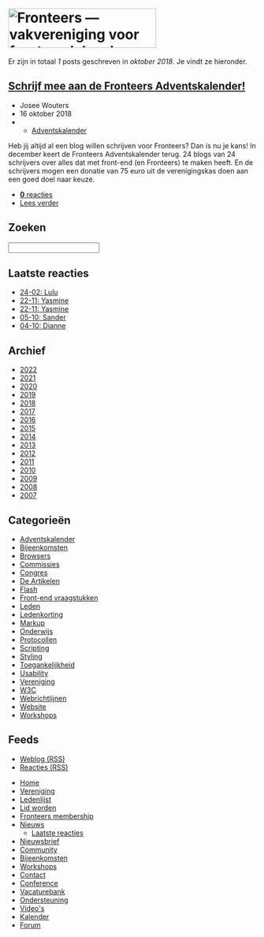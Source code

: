 <!DOCTYPE html>
<html lang="nl">
 <head>
  <meta charset="utf-8">
  <title>Weblog archief van oktober 2018 · Fronteers</title>
  <meta name="viewport" content="width=device-width,initial-scale=1">
  <link rel="stylesheet" href="/_css/fronteers.css?v=2019">
  <link rel="icon" href="/favicon.ico">
  <link rel="alternate" type="application/rss+xml" href="http://feeds.feedburner.com/FronteersWeblog" title="Fronteers weblog">
  <link rel="alternate" type="application/rss+xml" href="http://feeds.feedburner.com/FronteersWeblogLaatsteReacties" title="Fronteers weblog: laatste reacties">
  <link rel="alternate" type="application/rss+xml" href="http://feeds.feedburner.com/FronteersBijeenkomsten" title="Fronteers bijeenkomsten">
  <link rel="alternate" type="application/rss+xml" href="http://feeds.feedburner.com/FronteersVacaturebank" title="Fronteers vacaturebank">
  <link rel="alternate" type="application/rss+xml" href="http://feeds.feedburner.com/FronteersWorkshops" title="Fronteers workshops">
  <link rel="alternate" type="application/rss+xml" href="http://feeds.feedburner.com/FronteersCongres" title="Fronteers conference">
 </head>
 <body id="fronteers-nl">
  <div id="container">
   <div id="main">
    <h1><a href="/"><img src="/_img/badges/fronteers-logo-300dpi.png" width="300" height="80" alt="Fronteers — vakvereniging voor front-end developers"></a></h1>
    <div class="section">
     <p>Er zijn in totaal <em>1</em> posts geschreven in <em>oktober 2018</em>. Je vindt ze hieronder.</p>
    </div>
    <div class="section odd">
     <h2><a href="/blog/2018/10/schrijf-mee-aan-de-fronteers-adventkalender-2018">Schrijf mee aan de Fronteers Adventskalender!</a></h2>
     <ul class="meta">
      <li class="author" title="Auteur">Josee Wouters</li>
      <li class="date" title="Datum">16 oktober 2018</li>
      <li class="categories" title="Categorieën">
       <ul>
        <li><a href="/blog/categorieen/adventskalender">Adventskalender</a></li>
       </ul>
      </li>
     </ul>
     <p>Heb jij altijd al een blog willen schrijven voor Fronteers? Dan is nu je kans! In december keert de Fronteers Adventskalender terug. 24 blogs van 24 schrijvers over alles dat met front-end (en Fronteers) te maken heeft. En de schrijvers mogen een donatie van 75 euro uit de verenigingskas doen aan een goed doel naar keuze.</p>
     <ul class="options">
      <li><a href="/blog/2018/10/schrijf-mee-aan-de-fronteers-adventkalender-2018#reacties"><strong>0</strong> reacties</a></li>
      <li class="more"><a href="/blog/2018/10/schrijf-mee-aan-de-fronteers-adventkalender-2018" title="Schrijf mee aan de Fronteers Adventskalender!">Lees verder</a></li>
     </ul>
    </div>
   </div>
   <div id="submenu">
    <div>
     <form method="get" action="//www.google.nl/search">
      <h2><label for="q">Zoeken</label></h2>
      <p>
       <input name="q" id="q" type="search">
       <input type="hidden" name="sitesearch" value="fronteers.nl">
       <input type="hidden" name="ie" value="UTF-8">
       <input type="hidden" name="oe" value="UTF-8">
       <input type="hidden" name="hl" value="nl">
      </p>
     </form>
    </div>
    <div>
     <h2>Laatste reacties</h2>
     <ul>
      <li><a href="/blog/2018/12/webdeveloper-worden-zonder-dure-opleiding#reactie-2828" title="Webdeveloper worden zonder (dure) opleiding">24-02: Lulu</a></li>
      <li><a href="/blog/2018/12/webdeveloper-worden-zonder-dure-opleiding#reactie-2827" title="Webdeveloper worden zonder (dure) opleiding">22-11: Yasmine</a></li>
      <li><a href="/blog/2018/12/webdeveloper-worden-zonder-dure-opleiding#reactie-2826" title="Webdeveloper worden zonder (dure) opleiding">22-11: Yasmine</a></li>
      <li><a href="/blog/2018/12/webdeveloper-worden-zonder-dure-opleiding#reactie-2825" title="Webdeveloper worden zonder (dure) opleiding">05-10: Sander</a></li>
      <li><a href="/blog/2021/01/labels-zijn-niet-altijd-wat-ze-lijken-hoe-wordt-de-accessible-name-berekend#reactie-2824" title="Labels zijn niet altijd wat ze lijken: hoe wordt de Accessible Name berekend?">04-10: Dianne</a></li>
     </ul>
    </div>
    <div id="archive">
     <h2>Archief</h2>
     <ul>
      <li><a href="/blog/2022">2022</a></li>
      <li><a href="/blog/2021">2021</a></li>
      <li><a href="/blog/2020">2020</a></li>
      <li><a href="/blog/2019">2019</a></li>
      <li class="current"><a href="/blog/2018" class="current">2018</a></li>
      <li><a href="/blog/2017">2017</a></li>
      <li><a href="/blog/2016">2016</a></li>
      <li><a href="/blog/2015">2015</a></li>
      <li><a href="/blog/2014">2014</a></li>
      <li><a href="/blog/2013">2013</a></li>
      <li><a href="/blog/2012">2012</a></li>
      <li><a href="/blog/2011">2011</a></li>
      <li><a href="/blog/2010">2010</a></li>
      <li><a href="/blog/2009">2009</a></li>
      <li><a href="/blog/2008">2008</a></li>
      <li><a href="/blog/2007">2007</a></li>
     </ul>
    </div>
    <div id="categories">
     <h2>Categorieën</h2>
     <ul>
      <li><a href="/blog/categorieen/adventskalender">Adventskalender</a></li>
      <li><a href="/blog/categorieen/bijeenkomsten">Bijeenkomsten</a></li>
      <li><a href="/blog/categorieen/browsers">Browsers</a></li>
      <li><a href="/blog/categorieen/commissies">Commissies</a></li>
      <li><a href="/blog/categorieen/congres">Congres</a></li>
      <li><a href="/blog/categorieen/artikelen">De Artikelen</a></li>
      <li><a href="/blog/categorieen/flash">Flash</a></li>
      <li><a href="/blog/categorieen/front-end-vraagstukken">Front-end vraagstukken</a></li>
      <li><a href="/blog/categorieen/leden">Leden</a></li>
      <li><a href="/blog/categorieen/ledenkorting">Ledenkorting</a></li>
      <li><a href="/blog/categorieen/markup">Markup</a></li>
      <li><a href="/blog/categorieen/onderwijs">Onderwijs</a></li>
      <li><a href="/blog/categorieen/protocollen">Protocollen</a></li>
      <li><a href="/blog/categorieen/scripting">Scripting</a></li>
      <li><a href="/blog/categorieen/styling">Styling</a></li>
      <li><a href="/blog/categorieen/toegankelijkheid">Toegankelijkheid</a></li>
      <li><a href="/blog/categorieen/usability">Usability</a></li>
      <li><a href="/blog/categorieen/vereniging">Vereniging</a></li>
      <li><a href="/blog/categorieen/w3c">W3C</a></li>
      <li><a href="/blog/categorieen/webrichtlijnen">Webrichtlijnen</a></li>
      <li><a href="/blog/categorieen/website">Website</a></li>
      <li><a href="/blog/categorieen/workshops">Workshops</a></li>
     </ul>
    </div>
    <div id="feeds">
     <h2 lang="en">Feeds</h2>
     <ul>
      <li><a href="https://feeds.feedburner.com/FronteersWeblog" type="application/rss+xml">Weblog (<abbr>RSS</abbr>)</a></li>
      <li><a href="https://feeds.feedburner.com/FronteersWeblogLaatsteReacties" type="application/rss+xml">Reacties (<abbr>RSS</abbr>)</a></li>
     </ul>
    </div>
   </div>
   <ul id="menu">
    <li id="menu-home"><a href="/">Home</a></li>
    <li id="menu-vereniging"><a href="/vereniging">Vereniging</a></li>
    <li id="menu-leden"><a href="/leden">Ledenlijst</a></li>
    <li id="menu-inschrijven"><a href="/inschrijven">Lid worden</a></li>
    <li id="menu-sign-up"><a href="/sign-up">Fronteers membership</a></li>
    <li id="menu-blog" class="current has-submenu"><a href="/blog" class="current">Nieuws</a>
     <ul>
      <li><a href="/blog/laatste-reacties">Laatste reacties</a></li>
     </ul>
    </li>
    <li id="menu-nieuwsbrief"><a href="/nieuwsbrief">Nieuwsbrief</a></li>
    <li id="menu-community"><a href="/community">Community</a></li>
    <li id="menu-bijeenkomsten"><a href="/bijeenkomsten">Bijeenkomsten</a></li>
    <li id="menu-workshops"><a href="/workshops">Workshops</a></li>
    <li id="menu-contact"><a href="/contact">Contact</a></li>
    <li id="menu-congres"><a href="/congres">Conference</a></li>
    <li id="menu-vacaturebank"><a href="/vacaturebank">Vacaturebank</a></li>
    <li id="menu-communityondersteuning"><a href="/communityondersteuning">Ondersteuning</a></li>
    <li id="menu-videos"><a href="/videos">Video's</a></li>
    <li id="menu-kalender"><a href="/kalender">Kalender</a></li>
    <li id="menu-forum"><a href="https://forum.fronteers.nl/">Forum</a></li>
   </ul>
  </div>
  <script>
   (function() {
    "use strict";
    var i, j, tellCSS;
    var antiSpamElements = document.querySelectorAll && document.querySelectorAll('.spam-check');
    if (antiSpamElements) {
     for (i = 0; i < antiSpamElements.length; i++) {
      antiSpamElements[i].value = 'Nee';
      antiSpamElements[i].parentNode.style.display = 'none';
     }
    }
    var lis = document.querySelectorAll && document.querySelectorAll('li.current');
    if (lis) {
     var markers = [];
     for (i = 0; i < lis.length; i++) {
      var li = lis[i], ul = li.parentNode, top = li.offsetTop;
      if (ul.parentNode.tagName.toLowerCase() == 'li') {
       ul = ul.parentNode.parentNode;
      }
      var marker = document.createElement('li'), as = ul.querySelectorAll('a'), a;
      markers.push({
       top: top,
       marker: marker,
       mark: function(element) {
        this.marker.style.webkitTransform = this.marker.style.mozTransform = this.marker.style.msTransform = this.marker.style.transform = 'translateY(' + (element.offsetTop - this.top) + 'px)';
       },
       unmark: function() {
        this.marker.style.webkitTransform = this.marker.style.mozTransform = this.marker.style.msTransform = this.marker.style.transform = 'translateY(0)';
       }
      });
      for (j = 0; j < as.length; j++) {
       a = as[j];
       a.setAttribute('marker', i);
       a.onmouseover = a.onfocus = function() {
        markers[this.getAttribute('marker')].mark(this.parentNode);
       };
       a.onmouseout = a.onblur = function() {
        markers[this.getAttribute('marker')].unmark();
       };
       a.onclick = function() {
        markers[this.getAttribute('marker')].unmark = function(){};
       }
      }
      marker.innerHTML = '<span>​</span>';
      marker.className = 'mark';
      marker.style.top = top + 'px';
      ul.appendChild(marker);
     }
     tellCSS = true;
    }
    if (tellCSS) {
     document.documentElement.className = 'js-enabled';
    }
   })();
  </script>
 </body>
</html>
